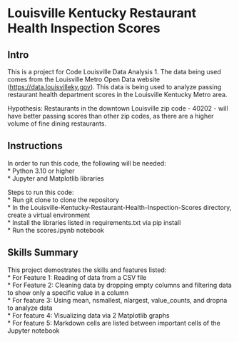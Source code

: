 # Louisville Kentucky Restaurant Health Inspection Scores
## Intro
This is a project for Code Louisville Data Analysis 1. The data being used comes from the Louisville Metro Open Data website (https://data.louisvilleky.gov). This data is being used to analyze passing restaurant health department scores in the Louisville Kentucky Metro area.

Hypothesis: Restaurants in the downtown Louisville zip code - 40202 - will have better passing scores than other zip codes, as there are a higher volume of fine dining restaurants.  

## Instructions
In order to run this code, the following will be needed:  
    * Python 3.10 or higher  
    * Jupyter and Matplotlib libraries

 Steps to run this code:  
    * Run git clone to clone the repository  
    * In the Louisville-Kentucky-Restaurant-Health-Inspection-Scores directory, create a virtual environment  
    * Install the libraries listed in requirements.txt via pip install  
    * Run the scores.ipynb notebook

## Skills Summary
This project demostrates the skills and features listed:  
    * For Feature 1: Reading of data from a CSV file  
    * For Feature 2: Cleaning data by dropping empty columns and filtering data to show only a specific value in a column  
    * For feature 3: Using mean, nsmallest, nlargest, value_counts, and dropna to analyze data  
    * For feature 4: Visualizing data via 2 Matplotlib graphs  
    * For feature 5: Markdown cells are listed between important cells of the Jupyter notebook

